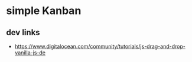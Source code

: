 # simple Kanban


## dev links
- https://www.digitalocean.com/community/tutorials/js-drag-and-drop-vanilla-js-de  